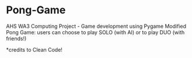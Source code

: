 # Pong-Game
AHS WA3 Computing Project - Game development using Pygame 
Modified Pong Game: 
  users can choose to play SOLO (with AI) or to play DUO (with friends!) 

*credits to Clean Code! 
